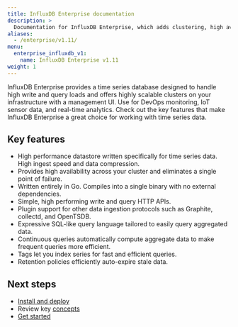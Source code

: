 ```yaml
---
title: InfluxDB Enterprise documentation
description: >
  Documentation for InfluxDB Enterprise, which adds clustering, high availability, fine-grained authorization, and more to InfluxDB OSS.
aliases:
  - /enterprise/v1.11/
menu:
  enterprise_influxdb_v1:
    name: InfluxDB Enterprise v1.11
weight: 1
---
```


InfluxDB Enterprise provides a time series database designed to handle high write and query loads and offers highly scalable clusters on your infrastructure with a management UI. Use for DevOps monitoring, IoT sensor data, and real-time analytics. Check out the key features that make InfluxDB Enterprise a great choice for working with time series data.


## Key features

- High performance datastore written specifically for time series data. High ingest speed and data compression.
- Provides high availability across your cluster and eliminates a single point of failure.
- Written entirely in Go. Compiles into a single binary with no external dependencies.
- Simple, high performing write and query HTTP APIs.
- Plugin support for other data ingestion protocols such as Graphite, collectd, and OpenTSDB.
- Expressive SQL-like query language tailored to easily query aggregated data.
- Continuous queries automatically compute aggregate data to make frequent queries more efficient.
- Tags let you index series for fast and efficient queries.
- Retention policies efficiently auto-expire stale data.

## Next steps

- [Install and deploy](/enterprise_influxdb/v1/introduction/installation/)
- Review key [concepts](/enterprise_influxdb/v1/concepts/)
- [Get started](/enterprise_influxdb/v1/introduction/getting-started/)

<!-- Monitor your cluster
- Manage queries
- Manage users
- Explore and visualize your data
-->
